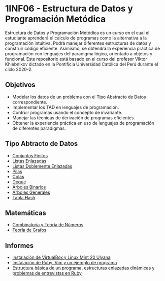 # 1INF06 - Estructura de Datos y Programación Metódica

Estructura de Datos y Programación Metódica es un curso en el cual el estudiante
aprenderá el calculo de programas como la alternativa a la programación intuitiva.
Podrá manejar diferentes estructuras de datos y construir código eficiente. Asimismo,
se obtendrá la experiencia práctica de programación con lenguajes del paradigma
lógico, orientado a objetos y funcional. Este repositorio está basado en el curso
del profesor Viktor Khlebnikov dictado en la Pontificia Universidad Católica del
Perú durante el ciclo 2020-2.

## Objetivos

* Modelar los datos de un problema con el Tipo Abstracto de Datos correspondiente.
* Implementar los TAD en lenguajes de programación.
* Contruir programas usando el concepto de invariante.
* Manejar las técnicas de derivación de programas eficientes.
* Obtener la experiencia práctica en uso de lenguajes de programación de diferentes paradigmas.

## Tipo Abtracto de Datos

* [Conjuntos Finitos](https://github.com/ManuelLoaizaVasquez/1inf06-estructura-de-datos-y-programacion-metodica-pucp/tree/master/clases/clase05/conjuntos_finitos)
* [Listas Enlazadas](https://github.com/ManuelLoaizaVasquez/1inf06-estructura-de-datos-y-programacion-metodica-pucp/tree/master/clases/clase05/listas_enlazadas)
* [Listas Doblemente Enlazadas](https://github.com/ManuelLoaizaVasquez/1inf06-estructura-de-datos-y-programacion-metodica-pucp/tree/master/clases/clase06/lista_doblemente_enlazada)
* [Pilas](https://github.com/ManuelLoaizaVasquez/1inf06-estructura-de-datos-y-programacion-metodica-pucp/tree/master/clases/clase07)
* [Colas](https://github.com/ManuelLoaizaVasquez/1inf06-estructura-de-datos-y-programacion-metodica-pucp/tree/master/clases/clase08/cola)
* [Deque](https://github.com/ManuelLoaizaVasquez/1inf06-estructura-de-datos-y-programacion-metodica-pucp/tree/master/clases/clase08/doble_cola)
* [Árboles Binarios](https://github.com/ManuelLoaizaVasquez/1inf06-estructura-de-datos-y-programacion-metodica-pucp/tree/master/clases/clase09/arbol_binario)
* [Arboles Generales](https://github.com/ManuelLoaizaVasquez/1inf06-estructura-de-datos-y-programacion-metodica-pucp/tree/master/clases/clase10)
* [Tabla Hash](https://github.com/ManuelLoaizaVasquez/1inf06-estructura-de-datos-y-programacion-metodica-pucp/tree/master/clases/clase12)


## Matemáticas
* [Combinatoria y Teoría de Números](https://github.com/ManuelLoaizaVasquez/1inf06-estructura-de-datos-y-programacion-metodica-pucp/blob/master/clases/clase01/2020-09-02-Clase-01.pdf)
* [Teoría de Grafos](https://github.com/ManuelLoaizaVasquez/1inf06-estructura-de-datos-y-programacion-metodica-pucp/tree/master/teoria_de_grafos) 

## Informes
* [Instalación de VirtualBox y Linux Mint 20 Ulyana](https://github.com/ManuelLoaizaVasquez/1inf06-estructura-de-datos-y-programacion-metodica-pucp/blob/master/informes/informe01.pdf)
* [Instalación de Ruby, Vim y un ejemplo de programa](https://github.com/ManuelLoaizaVasquez/1inf06-estructura-de-datos-y-programacion-metodica-pucp/tree/master/informes/informe02)
* [Estructura básica de un programa, estructuras enlazadas dinámicas y problemas de entrevistas en Ruby](https://github.com/ManuelLoaizaVasquez/1inf06-estructura-de-datos-y-programacion-metodica-pucp/tree/master/informes/informe03)
